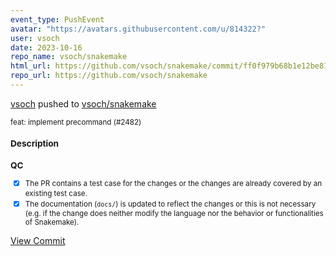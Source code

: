 ```yaml
---
event_type: PushEvent
avatar: "https://avatars.githubusercontent.com/u/814322?"
user: vsoch
date: 2023-10-16
repo_name: vsoch/snakemake
html_url: https://github.com/vsoch/snakemake/commit/ff0f979b68b1e12be8151c7f5547c6a13ad3ee9a
repo_url: https://github.com/vsoch/snakemake
---
```


<a href='https://github.com/vsoch' target='_blank'>vsoch</a> pushed to <a href='https://github.com/vsoch/snakemake' target='_blank'>vsoch/snakemake</a>

<small>feat: implement precommand (#2482)

### Description

<!--Add a description of your PR here-->

### QC
<!-- Make sure that you can tick the boxes below. -->

* [x] The PR contains a test case for the changes or the changes are
already covered by an existing test case.
* [x] The documentation (`docs/`) is updated to reflect the changes or
this is not necessary (e.g. if the change does neither modify the
language nor the behavior or functionalities of Snakemake).</small>

<a href='https://github.com/vsoch/snakemake/commit/ff0f979b68b1e12be8151c7f5547c6a13ad3ee9a' target='_blank'>View Commit</a>